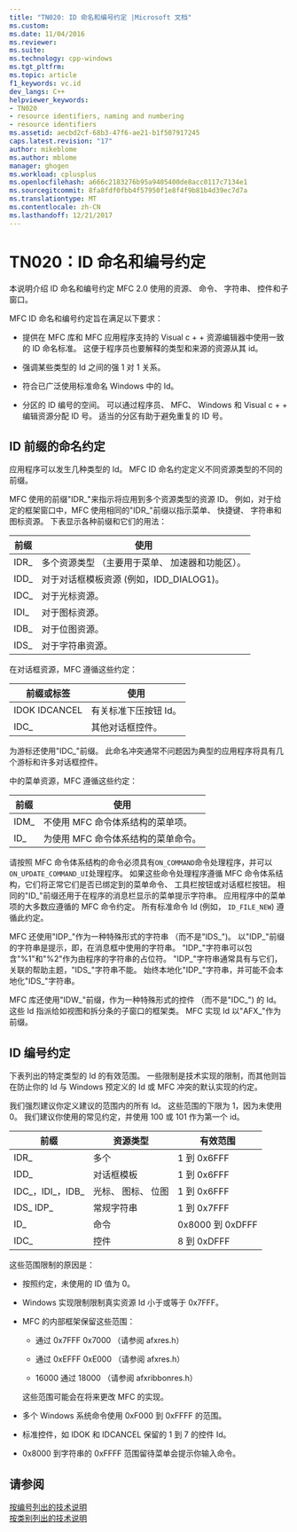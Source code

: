 ```yaml
---
title: "TN020: ID 命名和编号约定 |Microsoft 文档"
ms.custom: 
ms.date: 11/04/2016
ms.reviewer: 
ms.suite: 
ms.technology: cpp-windows
ms.tgt_pltfrm: 
ms.topic: article
f1_keywords: vc.id
dev_langs: C++
helpviewer_keywords:
- TN020
- resource identifiers, naming and numbering
- resource identifiers
ms.assetid: aecbd2cf-68b3-47f6-ae21-b1f507917245
caps.latest.revision: "17"
author: mikeblome
ms.author: mblome
manager: ghogen
ms.workload: cplusplus
ms.openlocfilehash: a666c2183276b95a9405400de8acc0117c7134e1
ms.sourcegitcommit: 8fa8fdf0fbb4f57950f1e8f4f9b81b4d39ec7d7a
ms.translationtype: MT
ms.contentlocale: zh-CN
ms.lasthandoff: 12/21/2017
---
```

# <a name="tn020-id-naming-and-numbering-conventions"></a>TN020：ID 命名和编号约定
本说明介绍 ID 命名和编号约定 MFC 2.0 使用的资源、 命令、 字符串、 控件和子窗口。  
  
 MFC ID 命名和编号约定旨在满足以下要求：  
  
-   提供在 MFC 库和 MFC 应用程序支持的 Visual c + + 资源编辑器中使用一致的 ID 命名标准。 这便于程序员也要解释的类型和来源的资源从其 id。  
  
-   强调某些类型的 Id 之间的强 1 对 1 关系。  
  
-   符合已广泛使用标准命名 Windows 中的 Id。  
  
-   分区的 ID 编号的空间。 可以通过程序员、 MFC、 Windows 和 Visual c + + 编辑资源分配 ID 号。 适当的分区有助于避免重复的 ID 号。  
  
## <a name="the-id-prefix-naming-convention"></a>ID 前缀的命名约定  
 应用程序可以发生几种类型的 Id。 MFC ID 命名约定定义不同资源类型的不同的前缀。  
  
 MFC 使用的前缀"IDR_"来指示将应用到多个资源类型的资源 ID。 例如，对于给定的框架窗口中，MFC 使用相同的"IDR_"前缀以指示菜单、 快捷键、 字符串和图标资源。 下表显示各种前缀和它们的用法：  
  
|前缀|使用|  
|------------|---------|  
|IDR_|多个资源类型 （主要用于菜单、 加速器和功能区）。|  
|IDD_|对于对话框模板资源 (例如，IDD_DIALOG1)。|  
|IDC_|对于光标资源。|  
|IDI_|对于图标资源。|  
|IDB_|对于位图资源。|  
|IDS_|对于字符串资源。|  
  
 在对话框资源，MFC 遵循这些约定：  
  
|前缀或标签|使用|  
|---------------------|---------|  
|IDOK IDCANCEL|有关标准下压按钮 Id。|  
|IDC_|其他对话框控件。|  
  
 为游标还使用"IDC_"前缀。 此命名冲突通常不问题因为典型的应用程序将具有几个游标和许多对话框控件。  
  
 中的菜单资源，MFC 遵循这些约定：  
  
|前缀|使用|  
|------------|---------|  
|IDM_|不使用 MFC 命令体系结构的菜单项。|  
|ID_|为使用 MFC 命令体系结构的菜单命令。|  
  
 请按照 MFC 命令体系结构的命令必须具有`ON_COMMAND`命令处理程序，并可以`ON_UPDATE_COMMAND_UI`处理程序。 如果这些命令处理程序遵循 MFC 命令体系结构，它们将正常它们是否已绑定到的菜单命令、 工具栏按钮或对话框栏按钮。 相同的"ID_"前缀还用于在程序的消息栏显示的菜单提示字符串。 应用程序中的菜单项的大多数应遵循的 MFC 命令约定。 所有标准命令 Id (例如， `ID_FILE_NEW`) 遵循此约定。  
  
 MFC 还使用"IDP_"作为一种特殊形式的字符串 （而不是"IDS_")。 以"IDP_"前缀的字符串是提示，即，在消息框中使用的字符串。 "IDP_"字符串可以包含"%1"和"%2"作为由程序的字符串的占位符。 "IDP_"字符串通常具有与它们，关联的帮助主题，"IDS_"字符串不能。 始终本地化"IDP_"字符串，并可能不会本地化"IDS_"字符串。  
  
 MFC 库还使用"IDW_"前缀，作为一种特殊形式的控件 （而不是"IDC_") 的 Id。 这些 Id 指派给如视图和拆分条的子窗口的框架类。 MFC 实现 Id 以"AFX_"作为前缀。  
  
## <a name="the-id-numbering-convention"></a>ID 编号约定  
 下表列出的特定类型的 Id 的有效范围。 一些限制是技术实现的限制，而其他则旨在防止你的 Id 与 Windows 预定义的 Id 或 MFC 冲突的默认实现的约定。  
  
 我们强烈建议你定义建议的范围内的所有 Id。 这些范围的下限为 1，因为未使用 0。 我们建议你使用的常见约定，并使用 100 或 101 作为第一个 id。  
  
|前缀|资源类型|有效范围|  
|------------|-------------------|-----------------|  
|IDR_|多个|1 到 0x6FFF|  
|IDD_|对话框模板|1 到 0x6FFF|  
|IDC_，IDI_，IDB_|光标、 图标、 位图|1 到 0x6FFF|  
|IDS_ IDP_|常规字符串|1 到 0x7FFF|  
|ID_|命令|0x8000 到 0xDFFF|  
|IDC_|控件|8 到 0xDFFF|  
  
 这些范围限制的原因是：  
  
-   按照约定，未使用的 ID 值为 0。  
  
-   Windows 实现限制限制真实资源 Id 小于或等于 0x7FFF。  
  
-   MFC 的内部框架保留这些范围：  
  
    -   通过 0x7FFF 0x7000 （请参阅 afxres.h）  
  
    -   通过 0xEFFF 0xE000 （请参阅 afxres.h）  
  
    -   16000 通过 18000 （请参阅 afxribbonres.h）  
  
     这些范围可能会在将来更改 MFC 的实现。  
  
-   多个 Windows 系统命令使用 0xF000 到 0xFFFF 的范围。  
  
-   标准控件，如 IDOK 和 IDCANCEL 保留的 1 到 7 的控件 Id。  
  
-   0x8000 到字符串的 0xFFFF 范围留待菜单会提示你输入命令。  
  
## <a name="see-also"></a>请参阅  
 [按编号列出的技术说明](../mfc/technical-notes-by-number.md)   
 [按类别列出的技术说明](../mfc/technical-notes-by-category.md)

